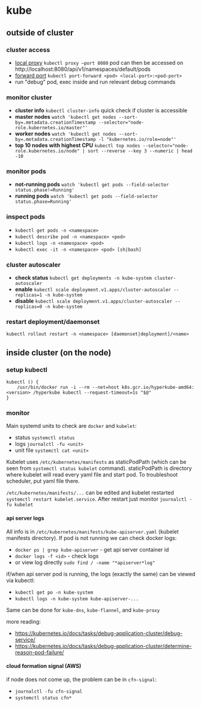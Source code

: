 # kube

## outside of cluster

### cluster access

 - [local proxy](https://kubernetes.io/docs/tasks/access-kubernetes-api/http-proxy-access-api/)
`kubectl proxy –port 8080` pod can then be accessed on http://localhost:8080/api/v1/namespaces/default/pods
 - [forward port](https://kubernetes.io/docs/tasks/access-application-cluster/port-forward-access-application-cluster/)
`kubectl port-forward <pod> <local-port>:<pod-port>`
 - run "debug" pod, exec inside and run relevant debug commands

### monitor cluster

 - **cluster info** `kubectl cluster-info` quick check if cluster is accessible
 - **master nodes** `watch 'kubectl get nodes --sort-by=.metadata.creationTimestamp --selector="node-role.kubernetes.io/master"'`
 - **worker nodes** `watch 'kubectl get nodes --sort-by=.metadata.creationTimestamp -l "kubernetes.io/role=node"'`
 - **top 10 nodes with highest CPU** `kubectl top nodes --selector="node-role.kubernetes.io/node" | sort --reverse --key 3 --numeric | head -10`

### monitor pods

 - **not-running pods** `watch 'kubectl get pods --field-selector status.phase!=Running'`
 - **running pods** `watch 'kubectl get pods --field-selector status.phase=Running'`

### inspect pods

 - `kubectl get pods -n <namespace>`
 - `kubectl describe pod -n <namespace> <pod>`
 - `kubectl logs -n <namespace> <pod>`
 - `kubectl exec -it -n <namespace> <pod> [sh|bash]`

### cluster autoscaler

 - **check status** `kubectl get deployments -n kube-system cluster-autoscaler`
 - **enable** `kubectl scale deployment.v1.apps/cluster-autoscaler --replicas=1 -n kube-system`
 - **disable** `kubectl scale deployment.v1.apps/cluster-autoscaler --replicas=0 -n kube-system`

### restart deployment/daemonset

`kubectl rollout restart -n <namespace> [daemonset|deployment]/<name>`

## inside cluster (on the node)

### setup kubectl

```
kubectl () {
    /usr/bin/docker run -i --rm --net=host k8s.gcr.io/hyperkube-amd64:<version> /hyperkube kubectl --request-timeout=1s "$@"
}
```

### monitor

Main systemd units to check are `docker` and `kubelet`:
 - status `systemctl status`
 - logs `journalctl -fu <unit>`
 - unit file `systemctl cat <unit>`

Kubelet uses `/etc/kubernetes/manifests` as staticPodPath (which can be seen from `systemctl status kubelet` command).
staticPodPath is directory where kubelet will read every yaml file and start pod. To troubleshoot scheduler, put yaml file there.

`/etc/kubernetes/manifests/...` can be edited and kubelet restarted `systemctl restart kubelet.service`. After restart just monitor `journalctl -fu kubelet`

#### api server logs

All info is in `/etc/kubernetes/manifests/kube-apiserver.yaml` (kubelet manifests directory). If pod is not running we can check docker logs:
 - `docker ps | grep kube-apiserver` - get api server container id
 - `docker logs -f <id>` - check logs
 - or view log directly `sudo find / -name "*apiserver*log"`

if/when api server pod is running, the logs (exactly the same) can be viewed via kubectl:
 - `kubectl get po -n kube-system`
 - `kubectl logs -n kube-system kube-apiserver-...`

Same can be done for `kube-dns`, `kube-flannel`, and `kube-proxy`

more reading:
 - https://kubernetes.io/docs/tasks/debug-application-cluster/debug-service/
 - https://kubernetes.io/docs/tasks/debug-application-cluster/determine-reason-pod-failure/

#### cloud formation signal (AWS)

if node does not come up, the problem can be in `cfn-signal`:
 - `journalctl -fu cfn-signal`
 - `systemctl status cfn*`
